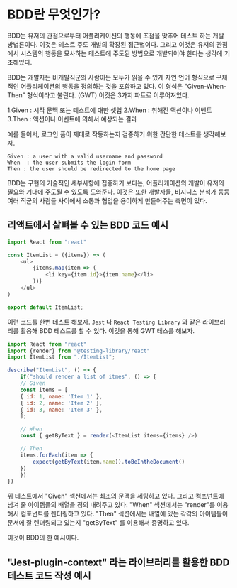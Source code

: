 # BDD란 무엇인가? 

BDD는 유저의 관점으로부터 어플리케이션의 행동에 초점을 맞추어 테스트 하는 개발 방법론이다. 이것은 테스트 주도 개발의 확장된 접근법이다. 그리고 이것은 유저의 관점에서 시스템의 행동을 묘사하는 테스트에 주도된 방법으로 개발되어야 한다는 생각에 기초해있다.

BDD는   개발자든 비개발직군의 사람이든 모두가 읽을 수 있게 자연 언어 형식으로 구체적인 어플리케이션의 행동을 정의하는 것을 포함하고 있다. 이 형식은 "Given-When-Then" 형식이라고 불린다. (GWT) 이것은 3가지 파트로 이루어져있다. 

1.Given : 시작 문맥 또는 테스트에 대한 셋업 
2.When : 취해진 액션이나 이벤트
3.Then : 액션이나 이벤트에 의해서 예상되는 결과

예를 들어서, 로그인 폼이 제대로 작동하는지 검증하기 위한 간단한 테스트를 생각해보자. 

```
Given : a user with a valid username and password
When  : the user submits the login form 
Then : the user should be redirected to the home page 
```

BDD는 구현의 기술적인 세부사항에 집중하기 보다는, 어플리케이션의 개발이 유저의 필요와 기대에 주도될 수 있도록 도와준다. 이것은 또한 개발자들, 비지니스 분석가 등등 여러 직군의 사람들 사이에서 소통과 협업을 용이하게 만들어주는 측면이 있다. 


## 리액트에서 살펴볼 수 있는 BDD 코드 예시 

```javascript
import React from "react"

const ItemList = ({items}) => (
	<ul>
		{items.map(item => (
			<li key={item.id}>{item.name}</li>
		))}
	</ul>
)

export default ItemList;
```

이런 코드를 한번 테스트 해보자. `Jest` 나 `React Testing Library` 와 같은 라이브러리를 활용해 BDD 테스트를 할 수 있다.  이것을 통해 GWT 테스를 해보자. 

```javascript
import React from "react"
import {render} from "@testing-library/react"
import ItemList from "./ItemList";

describe("ItemList", () => {
	if("should render a list of itmes", () => {
	// Given 
	const items = [ 
	{ id: 1, name: 'Item 1' }, 
	{ id: 2, name: 'Item 2' }, 
	{ id: 3, name: 'Item 3' }, 
	];

	// When 
	const { getByText } = render(<ItemList items={items} />)

	// Then 
	items.forEach(item => {
		expect(getByText(item.name)).toBeIntheDocument()
	})
	})
})

```

위 테스트에서 "Given" 섹션에서는 최초의 문맥을 세팅하고 있다. 그리고 컴포넌트에 넘겨 줄 아이템들의 배열을 정의 내려주고 있다. 
"When" 섹션에서는 "render"를 이용해서 컴포넌트를 렌더링하고 있다. 
"Then" 섹션에서는 배열에 있는 각각의 아이템들이 문서에 잘 렌더링되고 있는지 "getByText" 를 이용해서 증명하고 있다. 

이것이 BDD의 한 예시이다. 


## "Jest-plugin-context" 라는 라이브러리를 활용한 BDD 테스트 코드 작성 예시 



